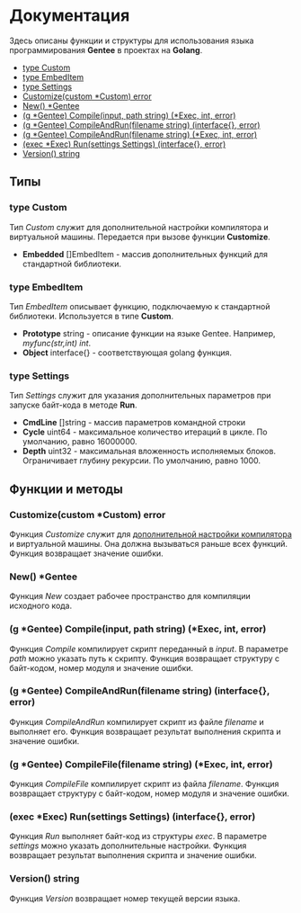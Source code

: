# Документация

Здесь описаны функции и структуры для использования языка программирования **Gentee** в проектах на **Golang**.

* [type Custom](reference.md#type-custom)
* [type EmbedItem](reference.md#type-embed-item)
* [type Settings](reference.md#type-settings)
* [Customize\(custom \*Custom\) error](reference.md#customize-custom-custom-error)
* [New\(\) \*Gentee](reference.md#new-gentee)
* [\(g \*Gentee\) Compile\(input, path string\) \(\*Exec, int, error\)](reference.md#g-gentee-compile-input-path-string-exec-int-error)
* [\(g \*Gentee\) CompileAndRun\(filename string\) \(interface{}, error\)](reference.md#g-gentee-compileandrun-filename-string-interface-error)
* [\(g \*Gentee\) CompileAndRun\(filename string\) \(\*Exec, int, error\)](reference.md#g-gentee-compilefile-filename-string-exec-int-error)
* [\(exec \*Exec\) Run\(settings Settings\) \(interface{}, error\)](reference.md#exec-exec-run-settings-settings-interface-error)
* [Version\(\) string](reference.md#version-string)

## Типы

### type Custom

Тип _Custom_ служит для дополнительной настройки компилятора и виртуальной машины. Передается при вызове функции **Customize**.

* **Embedded** \[\]EmbedItem - массив дополнительных функций для стандартной библиотеки.

### type EmbedItem

Тип _EmbedItem_ описывает функцию, подключаемую к стандартной библиотеки. Используется в типе **Custom**.

* **Prototype** string - описание функции на языке Gentee. Например, _myfunc\(str,int\) int_.
* **Object** interface{} - соответствующая golang функция.

### type Settings

Тип _Settings_ служит для указания дополнительных параметров при запуске байт-кода в методе **Run**.

* **CmdLine** \[\]string - массив параметров командной строки
* **Cycle** uint64 - максимальное количество итераций в цикле. По умолчанию, равно 16000000.
* **Depth** uint32 - максимальная вложенность исполняемых блоков. Ограничивает глубину рекурсии. По умолчанию, равно 1000.

## Функции и методы

### Customize\(custom \*Custom\) error

Функция _Customize_ служит для [дополнительной настройки компилятора](customize.md) и виртуальной машины. Она должна вызываться раньше всех функций. Функция возвращает значение ошибки.

### New\(\) \*Gentee

Функция _New_ создает рабочее пространство для компиляции исходного кода.

### \(g \*Gentee\) Compile\(input, path string\) \(\*Exec, int, error\)

Функция _Compile_ компилирует скрипт переданный в _input_. В параметре _path_ можно указать путь к скрипту. Функция возвращает структуру с байт-кодом, номер модуля и значение ошибки.

### \(g \*Gentee\) CompileAndRun\(filename string\) \(interface{}, error\)

Функция _CompileAndRun_ компилирует скрипт из файле _filename_ и выполняет его. Функция возвращает результат выполнения скрипта и значение ошибки.

### \(g \*Gentee\) CompileFile\(filename string\) \(\*Exec, int, error\)

Функция _CompileFile_ компилирует скрипт из файла _filename_. Функция возвращает структуру с байт-кодом, номер модуля и значение ошибки.

### \(exec \*Exec\) Run\(settings Settings\) \(interface{}, error\)

Функция _Run_ выполняет байт-код из структуры _exec_. В параметре _settings_ можно указать дополнительные настройки. Функция возвращает результат выполнения скрипта и значение ошибки.

### Version\(\) string

Функция _Version_ возвращает номер текущей версии языка.

